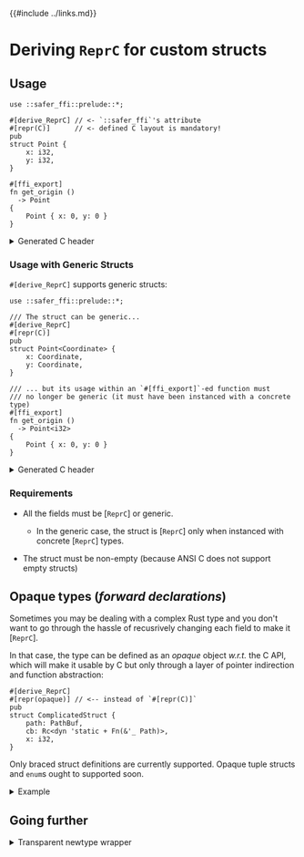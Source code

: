 {{#include ../links.md}}

# Deriving `ReprC` for custom structs

## Usage

```rust,noplaypen
use ::safer_ffi::prelude::*;

#[derive_ReprC] // <- `::safer_ffi`'s attribute
#[repr(C)]      // <- defined C layout is mandatory!
pub
struct Point {
    x: i32,
    y: i32,
}

#[ffi_export]
fn get_origin ()
  -> Point
{
    Point { x: 0, y: 0 }
}
```

<details><summary>Generated C header</summary>

```c
typedef struct Point {
    int32_t x;
    int32_t y;
} Point_t;

Point_t get_origin (void);
```

</details>

### Usage with Generic Structs

`#[derive_ReprC]` supports generic structs:

```rust,noplaypen
use ::safer_ffi::prelude::*;

/// The struct can be generic...
#[derive_ReprC]
#[repr(C)]
pub
struct Point<Coordinate> {
    x: Coordinate,
    y: Coordinate,
}

/// ... but its usage within an `#[ffi_export]`-ed function must
/// no longer be generic (it must have been instanced with a concrete type)
#[ffi_export]
fn get_origin ()
  -> Point<i32>
{
    Point { x: 0, y: 0 }
}
```

<details><summary>Generated C header</summary>

Each monomorphization leads to its own C definition:

  - **`Point<i32>`**

    ```C
    typedef struct {
        int32_t x;
        int32_t y;
    } Point_int32_t;
    ```

  - **`Point<f64>`**

    ```C
    typedef struct {
        double x;
        double y;
    } Point_double_t;
    ```
</details>

### Requirements

  - All the fields must be [`ReprC`] or generic.

      - In the generic case, the struct is [`ReprC`] only when instanced with
        concrete [`ReprC`] types.

  - The struct must be non-empty (because ANSI C does not support empty structs)

## Opaque types (_forward declarations_)

Sometimes you may be dealing with a complex Rust type and you don't want to go
through the hassle of recusrively changing each field to make it [`ReprC`].

In that case, the type can be defined as an _opaque_ object _w.r.t._ the C API,
which will make it usable by C but only through a layer of pointer indirection
and function abstraction:

```rust,noplaypen
#[derive_ReprC]
#[repr(opaque)] // <-- instead of `#[repr(C)]`
pub
struct ComplicatedStruct {
    path: PathBuf,
    cb: Rc<dyn 'static + Fn(&'_ Path)>,
    x: i32,
}
```

<span class = "warning">

Only braced struct definitions are currently supported. Opaque tuple structs and
`enum`s ought to supported soon.

</span>

<details><summary>Example</summary>

```rust,noplaypen
use ::std::{
    path::{Path, PathBuf},
    rc::Rc,
};

use ::safer_ffi::prelude::*;

#[derive_ReprC]
#[repr(opaque)]
pub
struct ComplicatedStruct {
    path: PathBuf,
    cb: Rc<dyn 'static + Fn(&'_ Path)>,
    x: i32,
}

#[ffi_export]
fn create ()
  -> repr_c::Box<ComplicatedStruct>
{
    Box::new(ComplicatedStruct {
        path: "/tmp".into(),
        cb: Rc::new(|path| println!("path = `{}`", path.to_string_lossy())),
        x: 42,
    }).into()
}

#[ffi_export]
fn call_and_get_x (it: &'_ ComplicatedStruct)
  -> i32
{
    (it.cb)(&it.path);
    it.x
}

#[ffi_export]
fn destroy (it: repr_c::Box<ComplicatedStruct>)
{
    drop(it)
}
```

<details><summary>Generated C header</summary>

```C
/* Forward declaration */
typedef struct ComplicatedStruct ComplicatedStruct_t;

ComplicatedStruct_t * create (void);

int32_t call_and_get_x (
    ComplicatedStruct_t const * it);

void destroy (
    ComplicatedStruct_t * it);
```

</details>

<br/>

<details><summary>Testing it from C</summary>

```C
#include <assert.h>
#include <stdlib.h>

#include "dem_header.h"

int main (
    int argc,
    char const * const argv[])
{
    ComplicatedStruct_t * it = create();
    assert(call_and_get_x(it) == 42); // Prints 'path = `/tmp`'
    destroy(it);
    return EXIT_SUCCESS;
}
```

</details>

</details>

## Going further

<details><summary>Transparent newtype wrapper</summary>

```rust,noplaypen
use ::safer_ffi::{prelude::*, ptr};

/// A `Box`-like owned pointer type, but which can be freed using `free()`.
#[derive_ReprC]
#[repr(transparent)]
pub struct Malloc<T>(ptr::NonNullOwned<T>);

impl<T> Malloc<T> {
    pub fn new(value: T) -> Option<Self> {
        /* Uses `posix_memalign()` to handle the allocation */
    }
}
```

This pattern allows you to define a new type with thus specific Rust semantics
attached to it (_e.g._, specific constructor, destructor and methods) while
hiding all that to the C side:

  - in the C world, `Malloc<T>` will be referred to in the same way that
    `ptr::NonNullOwned<T>` is, _i.e._, as a (non-nullable) `*mut T`.

<details><summary>Example</summary>

```rust,noplaypen
#[ffi_export]
fn new_int (x: i32)
  -> Option<Malloc<i32>>
{
    Malloc::new(x)
}
```

would then generate:

```C
int32_t * new_int (
    int32_t x);
```

</details>

</details>
